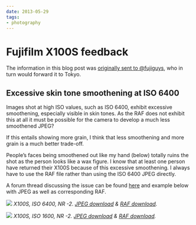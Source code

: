 ```yaml
---
date: 2013-05-29
tags:
- photography
---
```


# Fujifilm X100S feedback

The information in this blog post was [originally sent to @fujiguys](https://twitter.com/fujiguys/status/339794906274988034), who in turn would forward it to Tokyo.

<!-- more -->

## Excessive skin tone smoothening at ISO 6400

Images shot at high ISO values, such as ISO 6400, exhibit excessive smoothening, especially visible in skin tones. As the RAF does not exhibit this at all it must be possible for the camera to develop a much less smoothened JPEG?

If this entails showing more grain, I think that less smoothening and more grain is a much better trade-off.

People’s faces being smoothened out like my hand (below) totally ruins the shot as the person looks like a wax figure. I know that at least one person have returned their X100S because of this excessive smoothening. I always have to use the RAF file rather than using the ISO 6400 JPEG directly.

A forum thread discussing the issue can be found [here](http://www.fujix-forum.com/threads/whats-your-jpeg-settings-for-iso-6400-avoiding-smoothening.9278/) and example below with JPEG as well as corresponding RAF.


![](/static/x100s/skin_smoothening/DSCF4008.JPG)
*X100S, ISO 6400, NR -2. [JPEG download](/static/x100s/skin_smoothening/DSCF4008.JPG) & [RAF download](/static/x100s/skin_smoothening/DSCF4008.RAF).*

![](/static/x100s/skin_smoothening/DSCF4009.JPG)
*X100S, ISO 1600, NR -2. [JPEG download](/static/x100s/skin_smoothening/DSCF4009.JPG) & [RAF download](/static/x100s/skin_smoothening/DSCF4009.RAF).*